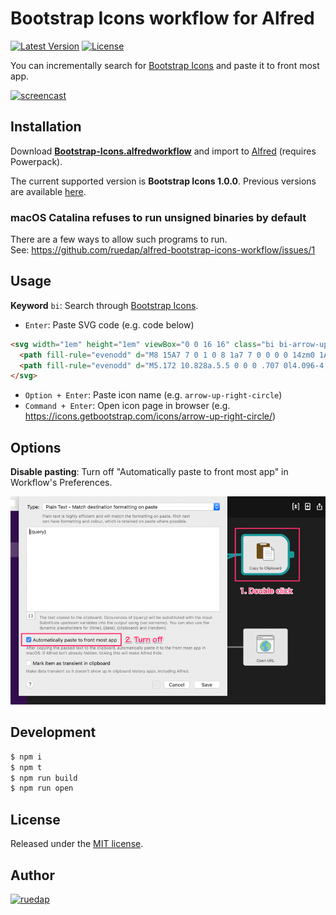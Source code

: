 # Bootstrap Icons workflow for Alfred

[![Latest Version](http://img.shields.io/github/release/ruedap/alfred-bootstrap-icons-workflow.svg?style=flat-square)](https://github.com/ruedap/alfred-bootstrap-icons-workflow/releases/latest)
[![License](http://img.shields.io/badge/license-MIT-blue.svg?style=flat-square)](https://github.com/ruedap/alfred-bootstrap-icons-workflow/blob/main/LICENSE.md)

You can incrementally search for [Bootstrap Icons](https://icons.getbootstrap.com/) and paste it to front most app.

<a href="https://github.com/ruedap/alfred-bootstrap-icons-workflow/releases/latest"><img alt="screencast" src="https://github.com/ruedap/alfred-bootstrap-icons-workflow/raw/assets/images/screencast.gif" width="800"></a>

## Installation

Download **[Bootstrap-Icons.alfredworkflow](https://github.com/ruedap/alfred-bootstrap-icons-workflow/releases/latest)** and import to [Alfred](http://www.alfredapp.com/) (requires Powerpack).

The current supported version is **Bootstrap Icons 1.0.0**. Previous versions are available [here](https://github.com/ruedap/alfred-bootstrap-icons-workflow/releases).

### macOS Catalina refuses to run unsigned binaries by default

There are a few ways to allow such programs to run.  
See: https://github.com/ruedap/alfred-bootstrap-icons-workflow/issues/1

## Usage

**Keyword** `bi`: Search through [Bootstrap Icons](https://icons.getbootstrap.com/).

- `Enter`: Paste SVG code (e.g. code below)

<!-- prettier-ignore-start -->
```html
<svg width="1em" height="1em" viewBox="0 0 16 16" class="bi bi-arrow-up-right-circle" fill="currentColor" xmlns="http://www.w3.org/2000/svg">
  <path fill-rule="evenodd" d="M8 15A7 7 0 1 0 8 1a7 7 0 0 0 0 14zm0 1A8 8 0 1 0 8 0a8 8 0 0 0 0 16z"/>
  <path fill-rule="evenodd" d="M5.172 10.828a.5.5 0 0 0 .707 0l4.096-4.096V9.5a.5.5 0 1 0 1 0V5.525a.5.5 0 0 0-.5-.5H6.5a.5.5 0 0 0 0 1h2.768l-4.096 4.096a.5.5 0 0 0 0 .707z"/>
</svg>
```
<!-- prettier-ignore-end -->

- `Option + Enter`: Paste icon name (e.g. `arrow-up-right-circle`)
- `Command + Enter`: Open icon page in browser (e.g. <https://icons.getbootstrap.com/icons/arrow-up-right-circle/>)

## Options

**Disable pasting**: Turn off "Automatically paste to front most app" in Workflow's Preferences.

<img alt="Disable pasting" src="https://github.com/ruedap/alfred-bootstrap-icons-workflow/raw/assets/images/option-disable-pasting.png" width="800">

## Development

```sh
$ npm i
$ npm t
$ npm run build
$ npm run open
```

## License

Released under the [MIT license](http://ruedap.mit-license.org/2015).

## Author

<a href="https://github.com/ruedap"><img src="https://avatars.githubusercontent.com/u/289671?v=3&s=300" alt="ruedap" title="ruedap" width="100" height="100"></a>
